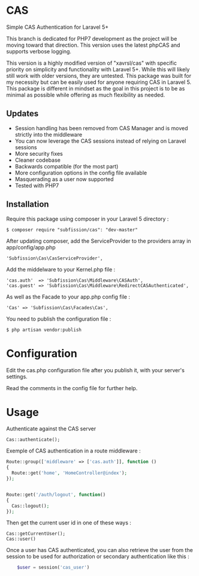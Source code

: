 # CAS
Simple CAS Authentication for Laravel 5+

This branch is dedicated for PHP7 development as the project will be moving toward that direction.  This version
uses the latest phpCAS and supports verbose logging.

This version is a highly modified version of "xavrsl/cas" with specific priority on simplicity and functionality with 
Laravel 5+.  While this will likely still work with older versions, they are untested. This package was built for my 
necessity but can be easily used for anyone requiring CAS in Laravel 5.  This package is different in mindset as the 
goal in this project is to be as minimal as possible while offering as much flexibility as needed.

## Updates

* Session handling has been removed from CAS Manager and is moved strictly into the middleware
* You can now leverage the CAS sessions instead of relying on Laravel sessions
* More security fixes
* Cleaner codebase
* Backwards compatible (for the most part)
* More configuration options in the config file available
* Masquerading as a user now supported
* Tested with PHP7


## Installation

Require this package using composer in your Laravel 5 directory :

    $ composer require "subfission/cas": "dev-master"

After updating composer, add the ServiceProvider to the providers array in app/config/app.php

    'Subfission\Cas\CasServiceProvider',

Add the middelware to your Kernel.php file :

	'cas.auth'  => 'Subfission\Cas\Middleware\CASAuth',
	'cas.guest' => 'Subfission\Cas\Middleware\RedirectCASAuthenticated',

As well as the Facade to your app.php config file :

	'Cas' => 'Subfission\Cas\Facades\Cas',

You need to publish the configuration file :

    $ php artisan vendor:publish

Configuration
==
Edit the cas.php configuration file after you publish it, with your server's settings.  

Read the comments in the config file for further help.

Usage
==

Authenticate against the CAS server

	Cas::authenticate();

Exemple of CAS authentication in a route middleware :

```php
Route::group(['middleware' => ['cas.auth']], function ()
{
  Route::get('home', 'HomeController@index');
});


Route::get('/auth/logout', function()
{
  Cas::logout();
});
```

Then get the current user id in one of these ways :

	Cas::getCurrentUser();
	Cas::user()

Once a user has CAS authenticated, you can also retrieve the user from the session to be used for authorization or
secondary authentication like this :
```php
    $user = session('cas_user')
```